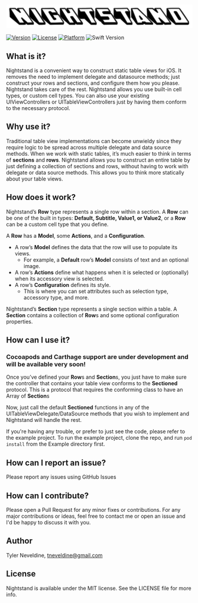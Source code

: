 ![Logo](Nightstand-Logo.png)


[![Version](https://img.shields.io/cocoapods/v/Nightstand.svg?style=flat)](https://cocoapods.org/pods/Nightstand)
[![License](https://img.shields.io/cocoapods/l/Nightstand.svg?style=flat)](https://cocoapods.org/pods/Nightstand)
[![Platform](https://img.shields.io/cocoapods/p/Nightstand.svg?style=flat)](https://cocoapods.org/pods/Nightstand)
![Swift Version](https://img.shields.io/badge/swift-4.2-orange.svg)

## What is it?
Nightstand is a convenient way to construct static table views for iOS. It removes the need to implement delegate and datasource methods; just construct your rows and sections, and configure them how you please. Nightstand takes care of the rest. Nightstand allows you use built-in cell types, or custom cell types. You can also use your existing UIViewControllers or UITableViewControllers just by having them conform to the necessary protocol.

## Why use it?
Traditional table view implementations can become unwieldy since they require logic to be spread across multiple delegate and data source methods. When we work with static tables, it’s much easier to think in terms of **sections** and **rows**. Nightstand allows you to construct an entire table by just defining a collection of sections and rows, without having to work with delegate or data source methods. This allows you to think more statically about your table views.

## How does it work?
Nightstand’s **Row** type represents a single row within a section. A **Row** can be one of the built in types: **Default, Subtitle, Value1, or Value2**, or a **Row** can be a custom cell type that you define.

A **Row** has a **Model**, some **Actions**, and a **Configuration**.
* A row’s **Model** defines the data that the row will use to populate its views.
  * For example, a **Default** row’s **Model** consists of text and an optional image.
* A row’s **Actions** define what happens when it is selected or (optionally) when its accessory view is selected.
* A row’s **Configuration** defines its style.
  * This is where you can set attributes such as selection type, accessory type, and more.

Nightstand’s **Section** type represents a single section within a table. A **Section** contains a collection of **Row**s and some optional configuration properties.

## How can I use it?

### Cocoapods and Carthage support are under development and will be available very soon!

Once you’ve defined your **Row**s and **Section**s, you just have to make sure the controller that contains your table view conforms to the **Sectioned** protocol. This is a protocol that requires the conforming class to have an Array of **Section**s
  
Now, just call the default **Sectioned** functions in any of the UITableViewDelegate/DataSource methods that you wish to implement and Nightstand will handle the rest.

If you're having any trouble, or prefer to just see the code, please refer to the example project. To run the example project, clone the repo, and run `pod install` from the Example directory first.

## How can I report an issue?
Please report any issues using GitHub Issues

## How can I contribute?
Please open a Pull Request for any minor fixes or contributions. For any major contributions or ideas, feel free to contact me or open an issue and I'd be happy to discuss it with you.

## Author

Tyler Neveldine, tneveldine@gmail.com

## License

Nightstand is available under the MIT license. See the LICENSE file for more info.
